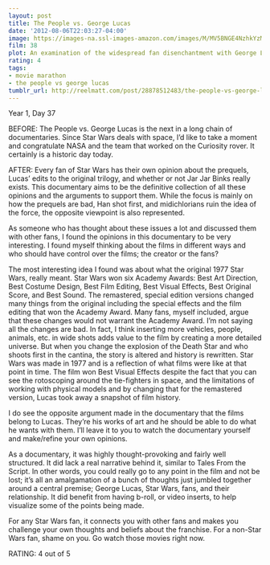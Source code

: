 ```yaml
---
layout: post
title: The People vs. George Lucas
date: '2012-08-06T22:03:27-04:00'
image: https://images-na.ssl-images-amazon.com/images/M/MV5BNGE4NzhkYzMtZTM5My00MTNhLTk5OTktNTI2ZmVkNGYzMzg4XkEyXkFqcGdeQXVyMTQxNzMzNDI@._V1_UX182_CR0,0,182,268_AL_.jpg
film: 38
plot: An examination of the widespread fan disenchantment with George Lucas.
rating: 4
tags:
- movie marathon
- the people vs george lucas
tumblr_url: http://reelmatt.com/post/28878512483/the-people-vs-george-lucas
---
```


Year 1, Day 37

BEFORE: The People vs. George Lucas is the next in a long chain of documentaries. Since Star Wars deals with space, I’d like to take a moment and congratulate NASA and the team that worked on the Curiosity rover. It certainly is a historic day today.

AFTER: Every fan of Star Wars has their own opinion about the prequels, Lucas’ edits to the original trilogy, and whether or not Jar Jar Binks really exists. This documentary aims to be the definitive collection of all these opinions and the arguments to support them. While the focus is mainly on how the prequels are bad, Han shot first, and midichlorians ruin the idea of the force, the opposite viewpoint is also represented.

As someone who has thought about these issues a lot and discussed them with other fans, I found the opinions in this documentary to be very interesting. I found myself thinking about the films in different ways and who should have control over the films; the creator or the fans?

The most interesting idea I found was about what the original 1977 Star Wars, really meant. Star Wars won six Academy Awards: Best Art Direction, Best Costume Design, Best Film Editing, Best Visual Effects, Best Original Score, and Best Sound. The remastered, special edition versions changed many things from the original including the special effects and the film editing that won the Academy Award. Many fans, myself included, argue that these changes would not warrant the Academy Award. I’m not saying all the changes are bad. In fact, I think inserting more vehicles, people, animals, etc. in wide shots adds value to the film by creating a more detailed universe. But when you change the explosion of the Death Star and who shoots first in the cantina, the story is altered and history is rewritten. Star Wars was made in 1977 and is a reflection of what films were like at that point in time. The film won Best Visual Effects despite the fact that you can see the rotoscoping around the tie-fighters in space, and the limitations of working with physical models and by changing that for the remastered version, Lucas took away a snapshot of film history.

I do see the opposite argument made in the documentary that the films belong to Lucas. They’re his works of art and he should be able to do what he wants with them. I’ll leave it to you to watch the documentary yourself and make/refine your own opinions.

As a documentary, it was highly thought-provoking and fairly well structured. It did lack a real narrative behind it, similar to Tales From the Script. In other words, you could really go to any point in the film and not be lost; it’s all an amalgamation of a bunch of thoughts just jumbled together around a central premise; George Lucas, Star Wars, fans, and their relationship. It did benefit from having b-roll, or video inserts, to help visualize some of the points being made.

For any Star Wars fan, it connects you with other fans and makes you challenge your own thoughts and beliefs about the franchise. For a non-Star Wars fan, shame on you. Go watch those movies right now.

RATING: 4 out of 5
